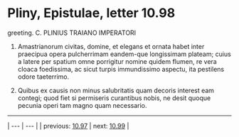 # Pliny, Epistulae, letter 10.98

greeting. C. PLINIUS TRAIANO IMPERATORI



1. Amastrianorum civitas, domine, et elegans et ornata habet inter praecipua opera pulcherrimam eandem-que longissimam plateam; cuius a latere per spatium omne porrigitur nomine quidem flumen, re vera cloaca foedissima, ac sicut turpis immundissimo aspectu, ita pestilens odore taeterrimo.



2. Quibus ex causis non minus salubritatis quam decoris interest eam contegi; quod fiet si permiseris curantibus nobis, ne desit quoque pecunia operi tam magno quam necessario.



---

| --- | --- |
| previous: [10.97](../10.97/) | next: [10.99](../10.99/) |